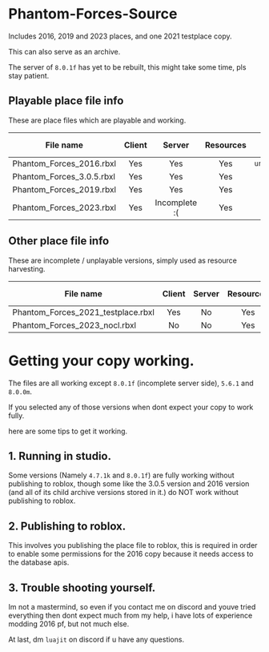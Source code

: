 # Phantom-Forces-Source
Includes 2016, 2019 and 2023 places, and one 2021 testplace copy.

This can also serve as an archive.

The server of `8.0.1f` has yet to be rebuilt, this might take some time, pls stay patient.

## Playable place file info

These are place files which are playable and working.

| File name | Client | Server | Resources | Server Version |
| --------- | :----: | :----: | :-------: | :------------: |
| Phantom_Forces_2016.rbxl | Yes | Yes | Yes | `unavailable` |
| Phantom_Forces_3.0.5.rbxl | Yes | Yes | Yes | `3.0.5` |
| Phantom_Forces_2019.rbxl | Yes | Yes | Yes | `4.7.1k` |
| Phantom_Forces_2023.rbxl | Yes | Incomplete :( | Yes | `8.0.1f` |

## Other place file info

These are incomplete / unplayable versions, simply used as resource harvesting.

| File name | Client | Server | Resources | Server Version |
| --------- | :----: | :----: | :-------: | :------------: |
| Phantom_Forces_2021_testplace.rbxl | Yes | No | Yes | `5.6.1` |
| Phantom_Forces_2023_nocl.rbxl | No | No | Yes | `8.0.0m` |

# Getting your copy working.
The files are all working except `8.0.1f` (incomplete server side), `5.6.1` and `8.0.0m`.

If you selected any of those versions when dont expect your copy to work fully.

here are some tips to get it working.

## 1. Running in studio.
Some versions (Namely `4.7.1k` and `8.0.1f`) are fully working without publishing to roblox, though some like the 3.0.5 version and 2016 version (and all of its child archive versions stored in it.) do NOT work without publishing to roblox.

## 2. Publishing to roblox.
This involves you publishing the place file to roblox, this is required in order to enable some permissions for the 2016 copy because it needs access to the database apis.

## 3. Trouble shooting yourself.
Im not a mastermind, so even if you contact me on discord and youve tried everything then dont expect much from my help, i have lots of experience modding 2016 pf, but not much else.


At last, dm `luajit` on discord if u have any questions.
